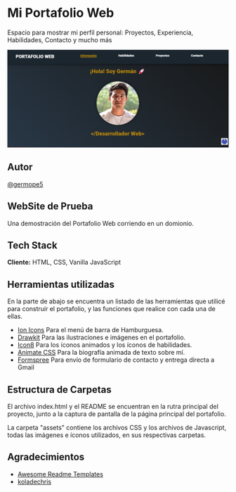 # Mi Portafolio Web
Espacio para mostrar mi perfil personal: Proyectos, Experiencia, Habilidades, Contacto y mucho más

![CapturaPantalla](pp_ss.png)

## Autor

[@germope5](https://www.linkedin.com/in/germope5/)

## WebSite de Prueba

Una demostración del Portafolio Web corriendo en un domionio.

## Tech Stack

**Cliente:** HTML, CSS, Vanilla JavaScript

## Herramientas utilizadas
En la parte de abajo se encuentra un listado de las herramientas que utilicé para construír el portafolio,
y las funciones que realice con cada una de ellas.

- [Ion Icons](https://ionic.io/ionicons) Para el menú de barra de Hamburguesa.
- [Drawkit](https://www.drawkit.io/) Para las ilustraciones e imágenes en el portafolio.
- [Icon8](https://icons8.com/) Para los íconos animados y los íconos de habilidades.
- [Animate CSS](https://animate.style/) Para la biografía animada de texto sobre mí.
- [Formspree](https://formspree.io/) Para envío de formulario de contacto y entrega directa a Gmail

## Estructura de Carpetas

El archivo index.html y el README se encuentran en la rutra principal del proyecto, junto a la captura de pantalla de la página principal del portafolio.

La carpeta "assets" contiene los archivos CSS y los archivos de Javascript, todas las imágenes e íconos utilizados, en sus respectivas carpetas.

## Agradecimientos

- [Awesome Readme Templates](https://awesomeopensource.com/project/elangosundar/awesome-README-templates)
- [koladechris](https://github.com/Ksound22/developer-portfolio)
